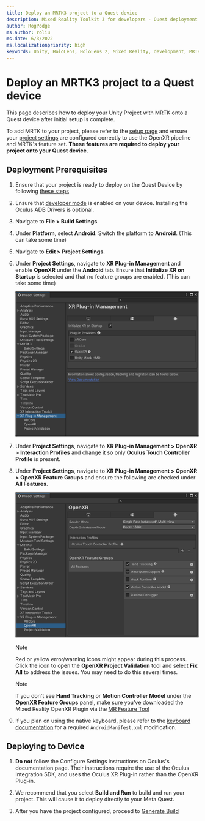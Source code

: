 ```yaml
---
title: Deploy an MRTK3 project to a Quest device
description: Mixed Reality Toolkit 3 for developers - Quest deployment.
author: RogPodge
ms.author: roliu
ms.date: 6/3/2022
ms.localizationpriority: high
keywords: Unity, HoloLens, HoloLens 2, Mixed Reality, development, MRTK3, Quest, Deployment
---
```


# Deploy an MRTK3 project to a Quest device

This page describes how to deploy your Unity Project with MRTK onto a Quest device after initial setup is complete.

To add MRTK to your project, please refer to the [setup page](../setup.md) and ensure your [project settings](../setup.md#5-configure-openxr-related-settings) are configured correctly to use the OpenXR pipeline and MRTK's feature set. **These features are required to deploy your project onto your Quest device**.

## Deployment Prerequisites

1. Ensure that your project is ready to deploy on the Quest Device by following [these steps](https://developer.oculus.com/documentation/unity/book-unity-gsg/) 

1. Ensure that [developer mode](https://developer.oculus.com/documentation/native/android/mobile-device-setup/#enable-developer-mode) is enabled on your device. Installing the Oculus ADB Drivers is optional.

1. Navigate to **File > Build Settings**.

1. Under **Platform**, select **Android**. Switch the platform to **Android**. (This can take some time)

1. Navigate to **Edit > Project Settings**.

1. Under **Project Settings**, navigate to **XR Plug-in Management** and enable **OpenXR** under the **Android** tab. Ensure that **Initialize XR on Startup** is selected and that no feature groups are enabled. (This can take some time)

    ![Quest XR Plug-in Management window](../images/oculus-xr-plug-in-management.png)

1. Under **Project Settings**, navigate to **XR Plug-in Management > OpenXR > Interaction Profiles** and change it so only **Oculus Touch Controller Profile** is present.

1. Under **Project Settings**, navigate to **XR Plug-in Management > OpenXR > OpenXR Feature Groups** and ensure the following are checked under **All Features**.

    ![Meta Quest OpenXR](../images/oculus-openxr.png)

    > [!NOTE]
    > Red or yellow error/warning icons might appear during this process. Click the icon to open the **OpenXR Project Validation** tool and select **Fix All** to address the issues. You may need to do this several times.

    > [!NOTE]
    > If you don't see **Hand Tracking** or **Motion Controller Model** under the **OpenXR Feature Groups** panel, make sure you've downloaded the Mixed Reality OpenXR Plugin via the [MR Feature Tool](/mixed-reality/develop/unity/welcome-to-mr-feature-tool)

1. If you plan on using the native keyboard, please refer to the [keyboard documentation](../../mrtk3-input/packages/input/System-keyboard.md#meta-quest-specific-setup) for a required `AndroidManifest.xml` modification.

## Deploying to Device

1. **Do not** follow the Configure Settings instructions on Oculus's documentation page. Their instructions require the use of the Oculus Integration SDK, and uses the Oculus XR Plug-in rather than the OpenXR Plug-in.

1. We recommend that you select **Build and Run** to build and run your project. This will cause it to deploy directly to your Meta Quest.

1. After you have the project configured, proceed to [Generate Build](https://developer.oculus.com/documentation/unity/unity-build/#generate-build)
